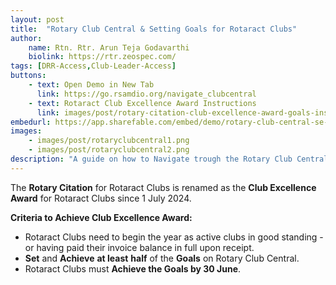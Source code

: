 ```yaml
---
layout: post
title:  "Rotary Club Central & Setting Goals for Rotaract Clubs"
author: 
    name: Rtn. Rtr. Arun Teja Godavarthi
    biolink: https://rtr.zeospec.com/
tags: [DRR-Access,Club-Leader-Access]
buttons:
    - text: Open Demo in New Tab
      link: https://go.rsamdio.org/navigate_clubcentral
    - text: Rotaract Club Excellence Award Instructions 
      link: images/post/rotary-citation-club-excellence-award-goals-instructions-rotaract-clubs-en.pdf
embedurl: https://app.sharefable.com/embed/demo/rotary-club-central-se-96lvaulzkkxagxb9
images: 
    - images/post/rotaryclubcentral1.png
    - images/post/rotaryclubcentral2.png
description: "A guide on how to Navigate trough the Rotary Club Central and Set the Goals to achieve the Rotaract Club Excellence Award."
---
```


The **Rotary Citation** for Rotaract Clubs is renamed as the **Club Excellence Award** for Rotaract Clubs since 1 July 2024. 

**Criteria to Achieve Club Excellence Award:**
- Rotaract Clubs need to begin the year as active clubs in good standing - or having paid their invoice balance in full upon receipt.
- **Set** and **Achieve** **at least** **half** of the **Goals** on Rotary Club Central.
- Rotaract Clubs must **Achieve the Goals by 30 June**.